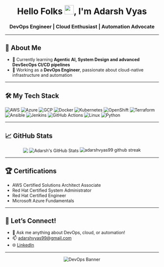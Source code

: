 <!-- GitHub Profile README for DevOps Engineer -->

<h1 align="center">Hello Folks <img src="https://raw.githubusercontent.com/MartinHeinz/MartinHeinz/master/wave.gif" width="30px" height="30px" />, I'm Adarsh Vyas</h1>
<h3 align="center">DevOps Engineer | Cloud Enthusiast | Automation Advocate</h3>

---

## 🚀 About Me

- 🌱 Currently learning **Agentic AI, System Design and advanced DevSecOps CI/CD pipelines**
- 💼 Working as a **DevOps Engineer**, passionate about cloud-native infrastructure and automation

---

## 🛠️ My Tech Stack

![AWS](https://img.shields.io/badge/AWS-232F3E?style=for-the-badge&logo=amazonaws&logoColor=white)
![Azure](https://img.shields.io/badge/Azure-0078D4?style=for-the-badge&logo=microsoftazure&logoColor=white)
![GCP](https://img.shields.io/badge/GCP-4285F4?style=for-the-badge&logo=microsoftazure&logoColor=white)
![Docker](https://img.shields.io/badge/Docker-2496ED?style=for-the-badge&logo=docker&logoColor=white)
![Kubernetes](https://img.shields.io/badge/Kubernetes-326CE5?style=for-the-badge&logo=kubernetes&logoColor=white)
![OpenShift](https://img.shields.io/badge/openshift-ee0000?style=for-the-badge&logo=kubernetes&logoColor=white)
![Terraform](https://img.shields.io/badge/Terraform-7B42BC?style=for-the-badge&logo=terraform&logoColor=white)
![Ansible](https://img.shields.io/badge/Ansible-000000?style=for-the-badge&logo=Ansible&logoColor=white)
![Jenkins](https://img.shields.io/badge/Jenkins-D24939?style=for-the-badge&logo=jenkins&logoColor=white)
![GitHub Actions](https://img.shields.io/badge/GitHub%20Actions-2088FF?style=for-the-badge&logo=github-actions&logoColor=white)
![Linux](https://img.shields.io/badge/Linux-FCC624?style=for-the-badge&logo=linux&logoColor=black)
![Python](https://img.shields.io/badge/Python-306998?style=for-the-badge&logo=pyton&logoColor=white)


---

## 📈 GitHub Stats

<p align="center">
<img align="center"src="https://github-readme-stats.vercel.app/api/top-langs/?username=adarshvyas99&hide=java,html,tex&title_color=ffffff&text_color=c9cacc&icon_color=2bbc8a&bg_color=1d1f21&langs_count=3" />
<img align="center" src="https://github-readme-stats.vercel.app/api?username=adarshvyas99&show_icons=true&line_height=27&count_private=true&title_color=ffffff&text_color=c9cacc&icon_color=2bbc8a&bg_color=1d1f21" alt="Adarsh's GitHub Stats" />
<img src="https://github-readme-streak-stats.herokuapp.com/?user=adarshvyas99&&show_icons=true&line_height=27&count_private=true&title_color=ffffff&text_color=c9cacc&icon_color=2bbc8a&bg_color=1d1f21&theme=radical" alt="adarshvyas99 github streak" />
</p>

---
## 🏆 Certifications

- AWS Certified Solutions Architect Associate
- Red Hat Certified System Administrator
- Red Hat Certified Engineer
- Microsoft Azure Fundamentals
---

## 🤝 Let’s Connect!

- 💬 Ask me anything about DevOps, cloud, or automation!
- 📫 [adarshvyas99@gmail.com](mailto:adarshvyas99@gmail.com)
- 🌐 [LinkedIn](https://linkedin.com/in/adarshvyas99)

---

<p align="center">
  <img src="https://github.com/adarshvyas99/adarshvyas99/raw/main/devops-banner.gif" alt="DevOps Banner" />
</p>
